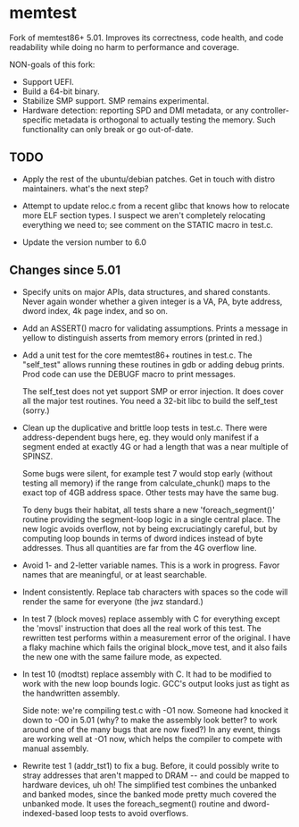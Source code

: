 # memtest

Fork of memtest86+ 5.01. Improves its correctness, code health, and code
readability while doing no harm to performance and coverage.

NON-goals of this fork:
 - Support UEFI.
 - Build a 64-bit binary.
 - Stabilize SMP support. SMP remains experimental.
 - Hardware detection: reporting SPD and DMI metadata, or any controller-
   specific metadata is orthogonal to actually testing the memory. Such
   functionality can only break or go out-of-date.


## TODO

 - Apply the rest of the ubuntu/debian patches.
   Get in touch with distro maintainers. what's the next step?

 - Attempt to update reloc.c from a recent glibc that knows how
   to relocate more ELF section types. I suspect we aren't completely
   relocating everything we need to; see comment on the STATIC
   macro in test.c.

 - Update the version number to 6.0


## Changes since 5.01

 - Specify units on major APIs, data structures, and shared constants.
   Never again wonder whether a given integer is a VA, PA, byte address,
   dword index, 4k page index, and so on.

 - Add an ASSERT() macro for validating assumptions. Prints a message
   in yellow to distinguish asserts from memory errors (printed in red.)

 - Add a unit test for the core memtest86+ routines in test.c. The
   "self_test" allows running these routines in gdb or adding debug
   prints. Prod code can use the DEBUGF macro to print messages.

   The self\_test does not yet support SMP or error injection. It does
   cover all the major test routines. You need a 32-bit libc to build
   the self_test (sorry.)

 - Clean up the duplicative and brittle loop tests in test.c. There were
   address-dependent bugs here, eg. they would only manifest if a segment
   ended at exactly 4G or had a length that was a near multiple of SPINSZ.

   Some bugs were silent, for example test 7 would stop early (without
   testing all memory) if the range from calculate_chunk() maps to the
   exact top of 4GB address space. Other tests may have the same bug.

   To deny bugs their habitat, all tests share a new 'foreach_segment()'
   routine providing the segment-loop logic in a single central place.
   The new logic avoids overflow, not by being excruciatingly careful,
   but by computing loop bounds in terms of dword indices instead of
   byte addresses. Thus all quantities are far from the 4G overflow line.

 - Avoid 1- and 2-letter variable names. This is a work in progress.
   Favor names that are meaningful, or at least searchable.

 - Indent consistently. Replace tab characters with spaces so the code will
   render the same for everyone (the jwz standard.)

 - In test 7 (block moves) replace assembly with C for everything except
   the 'movsl' instruction that does all the real work of this test.
   The rewritten test performs within a measurement error of the original.
   I have a flaky machine which fails the original block_move test, and it
   also fails the new one with the same failure mode, as expected.

 - In test 10 (modtst) replace assembly with C. It had to be modified to
   work with the new loop bounds logic. GCC's output looks just as tight
   as the handwritten assembly.

   Side note: we're compiling test.c with -O1 now. Someone had knocked it
   down to -O0 in 5.01 (why? to make the assembly look better? to
   work around one of the many bugs that are now fixed?) In any event,
   things are working well at -O1 now, which helps the compiler to
   compete with manual assembly.

 - Rewrite test 1 (addr\_tst1) to fix a bug. Before, it could possibly
   write to stray addresses that aren't mapped to DRAM -- and could be
   mapped to hardware devices, uh oh! The simplified test combines
   the unbanked and banked modes, since the banked mode pretty much
   covered the unbanked mode. It uses the foreach_segment() routine
   and dword-indexed-based loop tests to avoid overflows.
